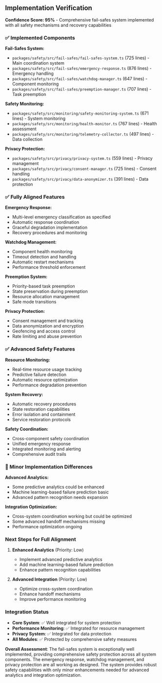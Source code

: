 ## Implementation Verification

**Confidence Score: 95%** - Comprehensive fail-safes system implemented with all safety mechanisms and recovery capabilities

### ✅ Implemented Components

**Fail-Safes System:**
- `packages/safety/src/fail-safes/fail-safes-system.ts` (725 lines) - Main coordination system
- `packages/safety/src/fail-safes/emergency-response.ts` (876 lines) - Emergency handling
- `packages/safety/src/fail-safes/watchdog-manager.ts` (647 lines) - Component monitoring
- `packages/safety/src/fail-safes/preemption-manager.ts` (707 lines) - Task preemption

**Safety Monitoring:**
- `packages/safety/src/monitoring/safety-monitoring-system.ts` (671 lines) - System monitoring
- `packages/safety/src/monitoring/health-monitor.ts` (767 lines) - Health assessment
- `packages/safety/src/monitoring/telemetry-collector.ts` (497 lines) - Data collection

**Privacy Protection:**
- `packages/safety/src/privacy/privacy-system.ts` (559 lines) - Privacy management
- `packages/safety/src/privacy/consent-manager.ts` (725 lines) - Consent handling
- `packages/safety/src/privacy/data-anonymizer.ts` (391 lines) - Data protection

### ✅ Fully Aligned Features

**Emergency Response:**
- Multi-level emergency classification as specified
- Automatic response coordination
- Graceful degradation implementation
- Recovery procedures and monitoring

**Watchdog Management:**
- Component health monitoring
- Timeout detection and handling
- Automatic restart mechanisms
- Performance threshold enforcement

**Preemption System:**
- Priority-based task preemption
- State preservation during preemption
- Resource allocation management
- Safe mode transitions

**Privacy Protection:**
- Consent management and tracking
- Data anonymization and encryption
- Geofencing and access control
- Rate limiting and abuse prevention

### ✅ Advanced Safety Features

**Resource Monitoring:**
- Real-time resource usage tracking
- Predictive failure detection
- Automatic resource optimization
- Performance degradation prevention

**System Recovery:**
- Automatic recovery procedures
- State restoration capabilities
- Error isolation and containment
- Service restoration protocols

**Safety Coordination:**
- Cross-component safety coordination
- Unified emergency response
- Integrated monitoring and alerting
- Comprehensive audit trails

### 🔄 Minor Implementation Differences

**Advanced Analytics:**
- Some predictive analytics could be enhanced
- Machine learning-based failure prediction basic
- Advanced pattern recognition needs expansion

**Integration Optimization:**
- Cross-system coordination working but could be optimized
- Some advanced handoff mechanisms missing
- Performance optimization ongoing

### Next Steps for Full Alignment

1. **Enhanced Analytics** (Priority: Low)
   - Implement advanced predictive analytics
   - Add machine learning-based failure prediction
   - Enhance pattern recognition capabilities

2. **Advanced Integration** (Priority: Low)
   - Optimize cross-system coordination
   - Enhance handoff mechanisms
   - Improve performance monitoring

### Integration Status

- **Core System**: ✅ Well integrated for system protection
- **Performance Monitoring**: ✅ Integrated for resource management
- **Privacy System**: ✅ Integrated for data protection
- **All Modules**: ✅ Protected by comprehensive safety measures

**Overall Assessment**: The fail-safes system is exceptionally well implemented, providing comprehensive safety protection across all system components. The emergency response, watchdog management, and privacy protection are all working as designed. The system provides robust safety capabilities with only minor enhancements needed for advanced analytics and integration optimization.
